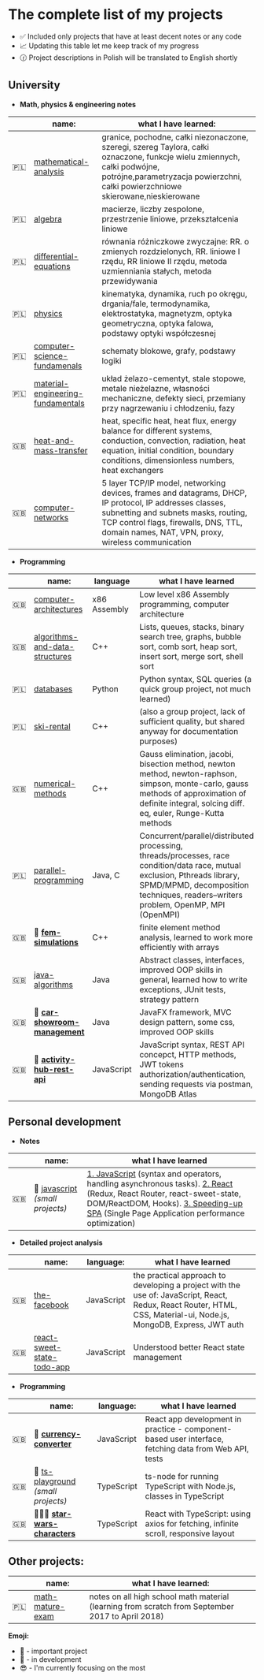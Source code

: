 # The complete list of my projects

- ✅ Included only projects that have at least decent notes or any code
- 📈 Updating this table let me keep track of my progress 
- 🕜 Project descriptions in Polish will be translated to English shortly

## University

- **Math, physics & engineering notes**

| | name:    | what I have learned:|
|-|----------|--------|
|🇵🇱| [mathematical-analysis](https://github.com/gregwell/university-notes/tree/main/polish/old-school-style-notes/analiza-matematyczna) | granice, pochodne, całki niezonaczone, szeregi, szereg Taylora, całki oznaczone, funkcje wielu zmiennych, całki podwójne, potrójne,parametryzacja powierzchni, całki powierzchniowe skierowane,nieskierowane
|🇵🇱| [algebra](https://github.com/gregwell/university-notes/tree/main/polish/old-school-style-notes/algebra) | macierze, liczby zespolone, przestrzenie liniowe, przekształcenia liniowe
|🇵🇱| [differential-equations](https://github.com/gregwell/university-notes/tree/main/polish/old-school-style-notes/rownania-rozniczkowe) | równania różniczkowe zwyczajne: RR. o zmienych rozdzielonych, RR. liniowe I rzędu, RR liniowe II rzędu, metoda uzmienniania stałych, metoda przewidywania
|🇵🇱| [physics](https://github.com/gregwell/university-notes/tree/main/polish/old-school-style-notes/fizyka) | kinematyka, dynamika, ruch po okręgu, drgania/fale, termodynamika, elektrostatyka, magnetyzm, optyka geometryczna, optyka falowa, podstawy optyki współczesnej
|🇵🇱| [computer-science-fundamenals](https://github.com/gregwell/university-notes/tree/main/polish/old-school-style-notes/podstawy-informatyki) | schematy blokowe, grafy, podstawy logiki
|🇵🇱| [material-engineering-fundamentals](https://github.com/gregwell/university-notes/tree/main/polish/old-school-style-notes/podstawy-inzynierii-materialowej) | układ żelazo-cementyt, stale stopowe, metale nieżelazne, własności mechaniczne, defekty sieci, przemiany przy nagrzewaniu i chłodzeniu, fazy
|🇬🇧| [heat-and-mass-transfer](https://github.com/gregwell/university-notes/tree/main/english/old-school-style-notes/heat-and-mass-transfer) | heat, specific heat, heat flux, energy balance for different systems, conduction, convection, radiation, heat equation, initial condition, boundary conditions, dimensionless numbers, heat exchangers
|🇬🇧| [computer-networks](https://github.com/gregwell/university-notes/tree/main/english/old-school-style-notes/computer-networks) | 5 layer TCP/IP model, networking devices, frames and datagrams, DHCP, IP protocol, IP addresses classes, subnetting and subnets masks, routing, TCP control flags, firewalls, DNS, TTL, domain names, NAT, VPN, proxy, wireless communication

- **Programming**

| | name:    | language| what I have learned|
|-|----------|------|--------|
|🇬🇧| [computer-architectures](https://github.com/gregwell/x86-assembly) | x86 Assembly| Low level x86 Assembly programming, computer architecture
|🇬🇧| [algorithms-and-data-structures](https://github.com/gregwell/algorithms-and-data-structures) |C++| Lists, queues, stacks, binary search tree, graphs, bubble sort, comb sort, heap sort, insert sort, merge sort, shell sort
|🇵🇱| [databases](https://github.com/gregwell/db2020) |Python| Python syntax, SQL queries (a quick group project, not much learned)
|🇵🇱| [ski-rental](https://github.com/gregwell/Narty/tree/test) |C++| (also a group project, lack of sufficient quality, but shared anyway for documentation purposes) 
|🇬🇧| [numerical-methods](https://github.com/gregwell/numerical-methods) |C++| Gauss elimination, jacobi, bisection method, newton method, newton-raphson, simpson, monte-carlo, gauss methods of approximation of definite integral, solcing diff. eq, euler, Runge-Kutta methods
|🇵🇱| [parallel-programming](https://github.com/gregwell/university-notes/tree/main/polish/parallel-programming) |Java, C| Concurrent/parallel/distributed processing, threads/processes, race condition/data race, mutual exclusion, Pthreads library, SPMD/MPMD, decomposition techniques, readers–writers problem, OpenMP, MPI (OpenMPI)                           |
|🇬🇧| 📌 **[fem-simulations](https://github.com/gregwell/fem-simulations)**                     |C++| finite element method analysis, learned to work more efficiently with arrays
|🇬🇧| [java-algorithms](https://github.com/gregwell/java-algorithms)                     |Java| Abstract classes, interfaces, improved OOP skills in general, learned how to write exceptions, JUnit tests, strategy pattern    
|🇬🇧| 📌 **[car-showroom-management](https://github.com/gregwell/car-showroom-management)**              |Java| JavaFX framework, MVC design pattern, some css, improved OOP skills                      |
|🇬🇧| 📌 **[activity-hub-rest-api](https://github.com/gregwell/activity-hub-rest-api)**                         |JavaScript| JavaScript syntax, REST API concepct, HTTP methods, JWT tokens authorization/authentication, sending requests via postman, MongoDB Atlas 




## Personal development 

- **Notes**

| | name:    |what I have learned|
|-|----------|--------|
|🇬🇧| 👋 [javascript](https://github.com/gregwell/university-notes/blob/main/english/javascript) *(small projects)* | [1. JavaScript](https://github.com/gregwell/university-notes/blob/main/english/javascript/javascript.md) (syntax and operators, handling asynchronous tasks). [2. React](https://github.com/gregwell/university-notes/blob/main/english/javascript/react.md) (Redux, React Router, react-sweet-state, DOM/ReactDOM, Hooks). [3. Speeding-up SPA](https://github.com/gregwell/university-notes/blob/main/english/javascript/speeding-up-spa.md) (Single Page Application performance optimization) |

- **Detailed project analysis**

| | name: | language:    |what I have learned|
|-|-|----------|--------|
|🇬🇧| [the-facebook](https://github.com/gregwell/the-facebook)                | JavaScript | the practical approach to developing a project with the use of: JavaScript, React, Redux, React Router, HTML, CSS, Material-ui, Node.js, MongoDB, Express, JWT auth |
|🇬🇧| [react-sweet-state-todo-app](https://github.com/gregwell/react-sweet-state-todo-app)         | JavaScript | Understood better React state management | 

- **Programming**

| | name:    | language:                                | what I have learned|
|-|----------|--------------------------------------|--------|
|🇬🇧|  📌 **[currency-converter](https://github.com/gregwell/currency-converter)**        | JavaScript | React app development in practice - component-based user interface, fetching data from Web API, tests 
|🇬🇧| 👋 [ts-playground](https://github.com/gregwell/ts-playground) *(small projects)*        | TypeScript | ts-node for running TypeScript with Node.js, classes in TypeScript
|🇬🇧|  📌👋😎 **[star-wars-characters](https://github.com/gregwell/star-wars-characters)**        | TypeScript | React with TypeScript: using axios for fetching, infinite scroll, responsive layout

## Other projects:

| | name:    | what I have learned:|
|-|----------|--------|
|🇵🇱| [math-mature-exam](https://github.com/gregwell/university-notes/tree/main/polish/old-school-style-notes/matematyka-matura) | notes on all high school math material (learning from scratch from September 2017 to April 2018)

**Emoji:**
- 📌 - important project
- 👋 - in development
- 😎 - I'm currently focusing on the most
